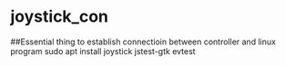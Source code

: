 # joystick_con

##Essential thing to establish connectioin between controller and linux program
sudo apt install joystick jstest-gtk evtest
